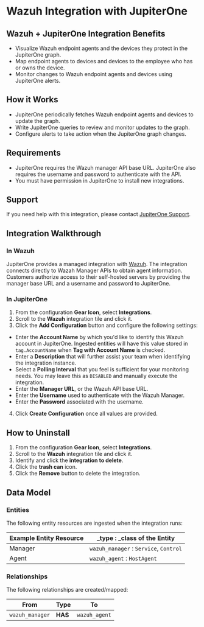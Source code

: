 # Wazuh Integration with JupiterOne

## Wazuh + JupiterOne Integration Benefits

- Visualize Wazuh endpoint agents and the devices they protect in the JupiterOne
  graph.
- Map endpoint agents to devices and devices to the employee who has or owns the
  device.
- Monitor changes to Wazuh endpoint agents and devices using JupiterOne
  alerts.

## How it Works

- JupiterOne periodically fetches Wazuh endpoint agents and devices to update the graph.
- Write JupiterOne queries to review and monitor updates to the graph.
- Configure alerts to take action when the JupiterOne graph changes.

## Requirements

- JupiterOne requires the Wazuh manager API base URL. JupiterOne also requires
  the username and password to authenticate with the API.
- You must have permission in JupiterOne to install new integrations.

## Support

If you need help with this integration, please contact
[JupiterOne Support](https://community.askj1.com).

## Integration Walkthrough

### In Wazuh

JupiterOne provides a managed integration with [Wazuh][1]. The integration
connects directly to Wazah Manager APIs to obtain agent information. Customers
authorize access to their self-hosted servers by providing the manager base URL
and a username and password to JupiterOne.

### In JupiterOne

1. From the configuration **Gear Icon**, select **Integrations**.
2. Scroll to the **Wazuh** integration tile and click it.
3. Click the **Add Configuration** button and configure the following settings:

- Enter the **Account Name** by which you'd like to identify this Wazuh
  account in JupiterOne. Ingested entities will have this value stored in
  `tag.AccountName` when **Tag with Account Name** is checked.
- Enter a **Description** that will further assist your team when identifying
  the integration instance.
- Select a **Polling Interval** that you feel is sufficient for your monitoring
  needs. You may leave this as `DISABLED` and manually execute the integration.
- Enter the **Manager URL**, or the Wazuh API base URL.
- Enter the **Username** used to authenticate with the Wazuh Manager.
- Enter the **Password** associated with the username.

4. Click **Create Configuration** once all values are provided.

## How to Uninstall

1. From the configuration **Gear Icon**, select **Integrations**.
2. Scroll to the **Wazuh** integration tile and click it.
3. Identify and click the **integration to delete**.
4. Click the **trash can** icon.
5. Click the **Remove** button to delete the integration.

## Data Model

### Entities

The following entity resources are ingested when the integration runs:

| Example Entity Resource | \_type : \_class of the Entity         |
| ----------------------- | -------------------------------------- |
| Manager                 | `wazuh_manager` : `Service`, `Control` |
| Agent                   | `wazuh_agent` : `HostAgent`            |

### Relationships

The following relationships are created/mapped:

| From            | Type    | To            |
| --------------- | ------- | ------------- |
| `wazuh_manager` | **HAS** | `wazuh_agent` |

[1]: https://wazuh.com
